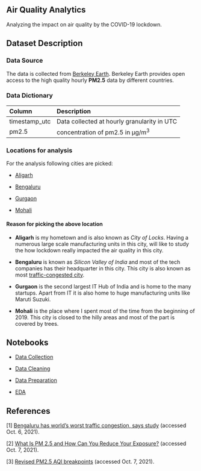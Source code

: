 ## Air Quality Analytics

Analyzing the impact on air quality by the COVID-19 lockdown.

## Dataset Description

### Data Source

The data is collected from [Berkeley Earth](http://berkeleyearth.org). Berkeley Earth provides open access to the high quality hourly **PM2.5** data by different countries.

### Data Dictionary

| Column        | Description                                 |
|:--------------|:--------------------------------------------|
| timestamp_utc | Data collected at hourly granularity in UTC |
| pm2.5         | concentration of pm2.5 in μg/m<sup>3</sup>  |


### Locations for analysis

For the analysis following cities are picked:

* [Aligarh](https://en.wikipedia.org/wiki/Aligarh)

* [Bengaluru](https://en.wikipedia.org/wiki/Bangalore)

* [Gurgaon](https://en.wikipedia.org/wiki/Gurgaon)

* [Mohali](https://en.wikipedia.org/wiki/Mohali)

#### Reason for picking the above location

* **Aligarh** is my hometown and is also known as _City of Locks_. Having a numerous large scale manufacturing units in this city, will like to study the how lockdown really impacted the air quality in this city.

* **Bengaluru** is known as _Silicon Valley of India_ and most of the tech companies has their headquarter in this city. This city is also known as most [traffic-congested city](https://timesofindia.indiatimes.com/city/bengaluru/bengaluru-has-worlds-worst-traffic-congestion-says-study/articleshow/73753146.cms).

* **Gurgaon** is the second largest IT Hub of India and is home to the many startups. Apart from IT it is also home to huge manufacturing units like Maruti Suzuki.

* **Mohali** is the place where I spent most of the time from the beginning of 2019. This city is closed to the hilly areas and most of the part is covered by trees.

## Notebooks

* [Data Collection](https://nbviewer.jupyter.org/github/sank3t/Air-Quality-Analytics/blob/main/notebooks/1.%20Data_Collection.ipynb)

* [Data Cleaning](https://nbviewer.jupyter.org/github/sank3t/Air-Quality-Analytics/blob/main/notebooks/2.%20Data_Cleaning.ipynb)

* [Data Preparation](https://nbviewer.jupyter.org/github/sank3t/Air-Quality-Analytics/blob/main/notebooks/3.%20Data_Preparation.ipynb)

* [EDA](https://nbviewer.org/github/sank3t/Air-Quality-Analytics/blob/main/notebooks/4.%20EDA.ipynb)

## References

[1] [Bengaluru has world’s worst traffic congestion, says study](https://timesofindia.indiatimes.com/city/bengaluru/bengaluru-has-worlds-worst-traffic-congestion-says-study/articleshow/73753146.cms) (accessed Oct. 6, 2021).

[2] [What Is PM 2.5 and How Can You Reduce Your Exposure?](https://molekule.science/what-is-pm-2-5-and-how-can-you-reduce-your-exposure/) (accessed Oct. 7, 2021).

[3] [Revised PM2.5 AQI breakpoints](https://aqicn.org/faq/2013-09-09/revised-pm25-aqi-breakpoints/) (accessed Oct. 7, 2021).
